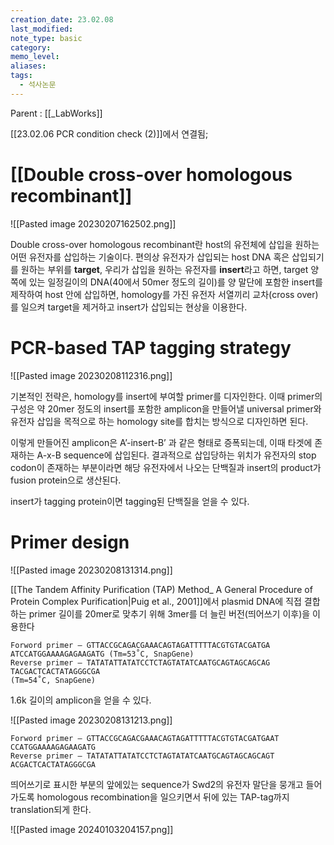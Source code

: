 ```yaml
---
creation_date: 23.02.08
last_modified: 
note_type: basic
category: 
memo_level: 
aliases: 
tags:
  - 석사논문
---
```


Parent : [[_LabWorks]]

[[23.02.06 PCR condition check (2)]]에서 연결됨;

# [[Double cross-over homologous recombinant]] 

![[Pasted image 20230207162502.png]]

Double cross-over homologous recombinant란 host의 유전체에 삽입을 원하는 어떤 유전자를 삽입하는 기술이다.
편의상 유전자가 삽입되는 host DNA 혹은 삽입되기를 원하는 부위를 **target**, 우리가 삽입을 원하는 유전자를 **insert**라고 하면,
target 양쪽에 있는 일정길이의 DNA(40에서 50mer 정도의 길이)를 양 말단에 포함한 insert를 제작하여 host 안에 삽입하면, homology를 가진 유전자 서열끼리 교차(cross over)를 일으켜 target을 제거하고 insert가 삽입되는 현상을 이용한다.

# PCR-based TAP tagging strategy 

![[Pasted image 20230208112316.png]]

기본적인 전략은, homology를 insert에 부여할 primer를 디자인한다. 이때 primer의 구성은 약 20mer 정도의 insert를 포함한 amplicon을 만들어낼 universal primer와 유전자 삽입을 목적으로 하는 homology site를 합치는 방식으로 디자인하면 된다.

이렇게 만들어진 amplicon은 A’-insert-B’ 과 같은 형태로 증폭되는데, 이때 타겟에 존재하는 A-x-B sequence에 삽입된다. 결과적으로 삽입당하는 위치가 유전자의 stop codon이 존재하는 부분이라면 해당 유전자에서 나오는 단백질과 insert의 product가 fusion protein으로 생산된다.

insert가 tagging protein이면 tagging된 단백질을 얻을 수 있다.

# Primer design

![[Pasted image 20230208131314.png]]

[[The Tandem Affinity Purification (TAP) Method_ A General Procedure of Protein Complex Purification|Puig et al., 2001]]에서 plasmid DNA에 직접 결합하는 primer 길이를 20mer로 맞추기 위해 3mer를 더 늘린 버전(띄어쓰기 이후)을 이용한다
```
Forword primer – GTTACCGCAGACGAAACAGTAGATTTTTACGTGTACGATGA ATCCATGGAAAAGAGAAGATG (Tm=53˚C, SnapGene)
Reverse primer – TATATATTATATCCTCTAGTATATCAATGCAGTAGCAGCAG TACGACTCACTATAGGGCGA
(Tm=54˚C, SnapGene)
```
1.6k 길이의 amplicon을 얻을 수 있다.


![[Pasted image 20230208131213.png]]

```
Forword primer – GTTACCGCAGACGAAACAGTAGATTTTTACGTGTACGATGAAT CCATGGAAAAGAGAAGATG
Reverse primer – TATATATTATATCCTCTAGTATATCAATGCAGTAGCAGCAGT ACGACTCACTATAGGGCGA
```


띄어쓰기로 표시한 부분의 앞에있는 sequence가 Swd2의 유전자 말단을 뭉개고 들어가도록 homologous recombination을 일으키면서 뒤에 있는 TAP-tag까지 translation되게 한다.

![[Pasted image 20240103204157.png]]